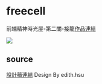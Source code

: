 # freecell
前端精神時光屋-第二關-接龍[作品連結](nono1526.github.io/freecell/)

![](https://i.imgur.com/CsTfCIn.png)

## source
[設計稿連結](https://z7x2c0v0b8.github.io/the_f2e_2nd/freecell.html)
Design By edith.hsu



